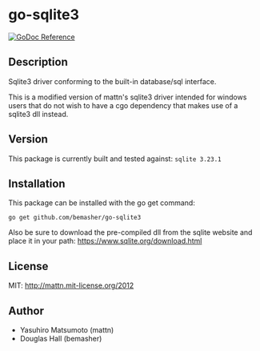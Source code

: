 # go-sqlite3

[![GoDoc Reference](https://godoc.org/github.com/bemasher/go-sqlite3?status.svg)](http://godoc.org/github.com/mattn/go-sqlite3)

## Description

Sqlite3 driver conforming to the built-in database/sql interface.

This is a modified version of mattn's sqlite3 driver intended for windows users that do not wish to have a cgo dependency that makes use of a sqlite3 dll instead.

## Version

This package is currently built and tested against: `sqlite 3.23.1`

## Installation

This package can be installed with the go get command:

    go get github.com/bemasher/go-sqlite3

Also be sure to download the pre-compiled dll from the sqlite website and place it in your path: https://www.sqlite.org/download.html

## License


MIT: http://mattn.mit-license.org/2012

## Author

 * Yasuhiro Matsumoto (mattn)
 * Douglas Hall (bemasher)